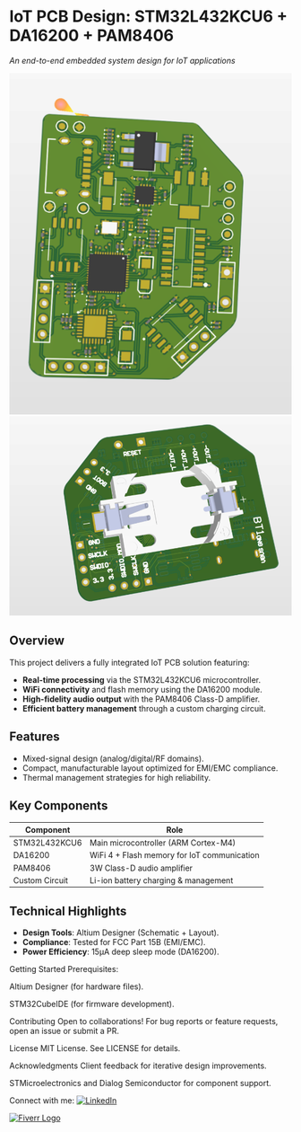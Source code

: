 # IoT PCB Design: STM32L432KCU6 + DA16200 + PAM8406  
*An end-to-end embedded system design for IoT applications*  

![Screenshot 2025-02-04 214614.png](https://github.com/nooruluzair/Bone-Conduct-Headphone/blob/main/Screenshot%202025-02-04%20214614.png)
![Screenshot 2025-02-05 152436.png](https://github.com/nooruluzair/Bone-Conduct-Headphone/blob/main/Screenshot%202025-02-05%20152436.png)
## **Overview**  
This project delivers a fully integrated IoT PCB solution featuring:  
- **Real-time processing** via the STM32L432KCU6 microcontroller.  
- **WiFi connectivity** and flash memory using the DA16200 module.  
- **High-fidelity audio output** with the PAM8406 Class-D amplifier.  
- **Efficient battery management** through a custom charging circuit.  

## **Features**  
- Mixed-signal design (analog/digital/RF domains).  
- Compact, manufacturable layout optimized for EMI/EMC compliance.  
- Thermal management strategies for high reliability.  

## **Key Components**  
| Component | Role |  
|-----------|------|  
| STM32L432KCU6 | Main microcontroller (ARM Cortex-M4) |  
| DA16200 | WiFi 4 + Flash memory for IoT communication |  
| PAM8406 | 3W Class-D audio amplifier |  
| Custom Circuit | Li-ion battery charging & management |  

## **Technical Highlights**  
- **Design Tools**: Altium Designer (Schematic + Layout).  
- **Compliance**: Tested for FCC Part 15B (EMI/EMC).  
- **Power Efficiency**: 15μA deep sleep mode (DA16200).  

Getting Started
Prerequisites:

Altium Designer (for hardware files).

STM32CubeIDE (for firmware development).




Contributing
Open to collaborations! For bug reports or feature requests, open an issue or submit a PR.

License
MIT License. See LICENSE for details.

Acknowledgments
Client feedback for iterative design improvements.

STMicroelectronics and Dialog Semiconductor for component support.

Connect with me:
[![LinkedIn](https://img.shields.io/badge/LinkedIn-Profile-blue?logo=linkedin)](https://www.linkedin.com/in/noor-ul-ain-3a8259233/)

[![Fiverr Logo](./images/fiverr-logo.png)](https://www.fiverr.com/noorrind)

